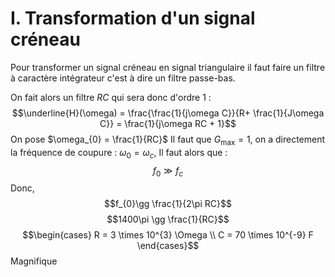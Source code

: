 #  I. Transformation d'un signal créneau
Pour transformer un signal créneau en signal triangulaire il faut faire un filtre à caractère intégrateur c'est à dire un filtre passe-bas. 

On fait alors un filtre $RC$ qui sera donc d'ordre $1$ : 
$$\underline{H}(\omega) = \frac{\frac{1}{j\omega C}}{R+ \frac{1}{J\omega C}} = \frac{1}{j\omega RC + 1}$$
On pose $\omega_{0} = \frac{1}{RC}$
Il faut que $G_{\max} = 1$, on a directement la fréquence de coupure : $\omega_{0} = \omega_{c}$, 
Il faut alors que :
$$f_{0} \gg f_c$$
Donc, 
$$f_{0}\gg \frac{1}{2\pi RC}$$
$$1400\pi \gg \frac{1}{RC}$$
$$\begin{cases}
R = 3 \times 10^{3} \Omega \\
C = 70 \times 10^{-9} F
\end{cases}$$
Magnifique

